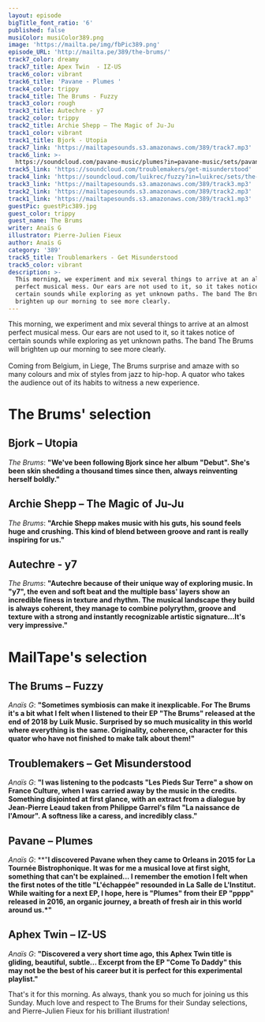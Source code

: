 ```yaml
---
layout: episode
bigTitle_font_ratio: '6'
published: false
musiColor: musiColor389.png
image: 'https://mailta.pe/img/fbPic389.png'
episode_URL: 'http://mailta.pe/389/the-brums/'
track7_color: dreamy
track7_title: Apex Twin  - IZ-US
track6_color: vibrant
track6_title: 'Pavane - Plumes '
track4_color: trippy
track4_title: The Brums - Fuzzy
track3_color: rough
track3_title: Autechre - y7
track2_color: trippy
track2_title: Archie Shepp – The Magic of Ju-Ju
track1_color: vibrant
track1_title: Bjork - Utopia
track7_link: 'https://mailtapesounds.s3.amazonaws.com/389/track7.mp3'
track6_link: >-
  https://soundcloud.com/pavane-music/plumes?in=pavane-music/sets/pavane-ep2-pppp
track5_link: 'https://soundcloud.com/troublemakers/get-misunderstood'
track4_link: 'https://soundcloud.com/luikrec/fuzzy?in=luikrec/sets/the-brums'
track3_link: 'https://mailtapesounds.s3.amazonaws.com/389/track3.mp3'
track2_link: 'https://mailtapesounds.s3.amazonaws.com/389/track2.mp3'
track1_link: 'https://mailtapesounds.s3.amazonaws.com/389/track1.mp3'
guestPic: guestPic389.jpg
guest_color: trippy
guest_name: The Brums
writer: Anaïs G
illustrator: Pierre-Julien Fieux
author: Anaïs G
category: '389'
track5_title: Troublemarkers - Get Misunderstood
track5_color: vibrant
description: >-
  This morning, we experiment and mix several things to arrive at an almost
  perfect musical mess. Our ears are not used to it, so it takes notice of
  certain sounds while exploring as yet unknown paths. The band The Brums will
  brighten up our morning to see more clearly.
---
```

<p id="introduction">This morning, we experiment and mix several things to arrive at an almost perfect musical mess. Our ears are not used to it, so it takes notice of certain sounds while exploring as yet unknown paths. The band The Brums will brighten up our morning to see more clearly.
<br><br>
Coming from Belgium, in Liege, The Brums surprise and amaze with so many colours and mix of styles from jazz to hip-hop. A quator who takes the audience out of its habits to witness a new experience.
</p>

# The Brums' selection

## Bjork – Utopia
_The Brums_: **"**We've been following Bjork since her album "Debut". She's been skin shedding a thousand times since then, always reinventing herself boldly.**"**

## Archie Shepp – The Magic of Ju-Ju
_The Brums_: **"**Archie Shepp makes music with his guts, his sound feels huge and crushing. This kind of blend between groove and rant is really inspiring for us.**"**

##  Autechre - y7
_The Brums_: **"**Autechre because of their unique way of exploring music. In "y7", the even and soft beat and the multiple bass' layers show an incredible finess in texture and rhythm. The musical landscape they build is always coherent, they manage to combine polyrythm, groove and texture with a strong and instantly recognizable artistic signature...It's very impressive.**"**


# MailTape's selection

## The Brums – Fuzzy
_Anaïs G_: **"**Sometimes symbiosis can make it inexplicable. For The Brums it's a bit what I felt when I listened to their EP "The Brums" released at the end of 2018 by Luik Music. Surprised by so much musicality in this world where everything is the same. Originality, coherence, character for this quator who have not finished to make talk about them!**"**

## Troublemakers – Get Misunderstood
_Anaïs G_: **"**I was listening to the podcasts "Les Pieds Sur Terre" a show on France Culture, when I was carried away by the music in the credits. Something disjointed at first glance, with an extract from a dialogue by Jean-Pierre Leaud taken from Philippe Garrel's film "La naissance de l'Amour". A softness like a caress, and incredibly class.**"**

## Pavane – Plumes
_Anaïs G_: **"**I discovered Pavane when they came to Orleans in 2015 for La Tournée Bistrophonique. It was for me a musical love at first sight, something that can't be explained... I remember the emotion I felt when the first notes of the title "L'échappée" resounded in La Salle de L'Institut. While waiting for a next EP, I hope, here is "Plumes" from their EP "pppp" released in 2016, an organic journey, a breath of fresh air in this world around us.*"**

## Aphex Twin – IZ-US
_Anaïs G_: **"**Discovered a very short time ago, this Aphex Twin title is gliding, beautiful, subtle... Excerpt from the EP "Come To Daddy" this may not be the best of his career but it is perfect for this experimental playlist.**"**


<p id="outroduction"> That's it for this morning. As always, thank you so much for joining us this Sunday. Much love and respect to The Brums for their Sunday selections, and Pierre-Julien Fieux for his brilliant illustration!</p>


